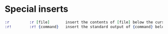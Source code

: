 # Special inserts

```ex
:r  	   :r [file]	   insert the contents of [file] below the cursor
:r!  	   :r! {command}   insert the standard output of {command} below the cursor
```
